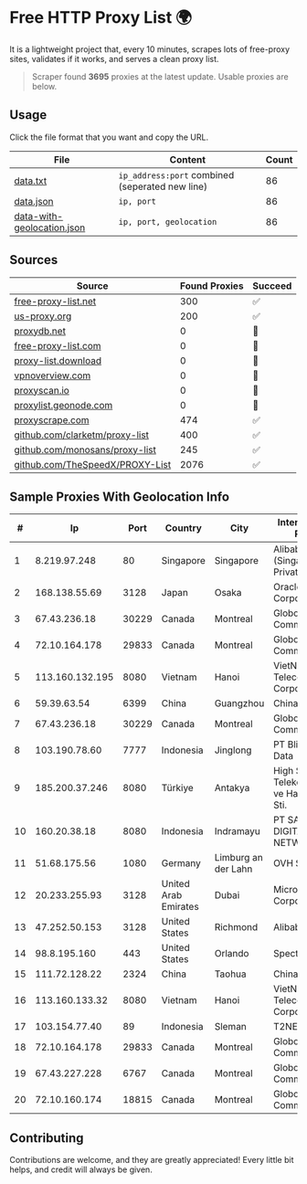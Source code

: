 
# Free HTTP Proxy List 🌍

It is a lightweight project that, every 10 minutes, scrapes lots of free-proxy sites, validates if it works, and serves a clean proxy list.


> Scraper found **3695** proxies at the latest update. Usable proxies are below.

## Usage

Click the file format that you want and copy the URL.


|File|Content|Count|
|----|-------|-----|
|[data.txt](https://raw.githubusercontent.com/themiralay/Proxy-List-World/master/data.txt)|`ip_address:port` combined (seperated new line)|86|
|[data.json](https://raw.githubusercontent.com/themiralay/Proxy-List-World/master/data.json)|`ip, port`|86|
|[data-with-geolocation.json](https://raw.githubusercontent.com/themiralay/Proxy-List-World/master/data-with-geolocation.json)|`ip, port, geolocation`|86|

## Sources

|Source|Found Proxies|Succeed|
|------|-------------|-------|
|[free-proxy-list.net](https://free-proxy-list.net)|300|✅|
|[us-proxy.org](https://www.us-proxy.org)|200|✅|
|[proxydb.net](http://proxydb.net)|0|🚫|
|[free-proxy-list.com](https://free-proxy-list.com/?page=&port=&type%5B%5D=http&type%5B%5D=https&up_time=0&search=Search)|0|🚫|
|[proxy-list.download](https://www.proxy-list.download/HTTP)|0|🚫|
|[vpnoverview.com](https://vpnoverview.com/privacy/anonymous-browsing/free-proxy-servers)|0|🚫|
|[proxyscan.io](https://www.proxyscan.io)|0|🚫|
|[proxylist.geonode.com](https://proxylist.geonode.com/api/proxy-list?limit=300&page=1&sort_by=lastChecked&sort_type=desc&protocols=http,https)|0|🚫|
|[proxyscrape.com](https://api.proxyscrape.com/v2/?request=displayproxies&protocol=http&timeout=10000&country=all&ssl=all&anonymity=all)|474|✅|
|[github.com/clarketm/proxy-list](https://raw.githubusercontent.com/clarketm/proxy-list/master/proxy-list-raw.txt)|400|✅|
|[github.com/monosans/proxy-list](https://raw.githubusercontent.com/monosans/proxy-list/main/proxies/http.txt)|245|✅|
|[github.com/TheSpeedX/PROXY-List](https://raw.githubusercontent.com/TheSpeedX/PROXY-List/master/http.txt)|2076|✅|


## Sample Proxies With Geolocation Info

|#|Ip|Port|Country|City|Internet Service Provider|
|-|--|----|-------|----|-------------------------|
|1|8.219.97.248|80|Singapore|Singapore|Alibaba Cloud (Singapore) Private Limited|
|2|168.138.55.69|3128|Japan|Osaka|Oracle Corporation|
|3|67.43.236.18|30229|Canada|Montreal|GloboTech Communications|
|4|72.10.164.178|29833|Canada|Montreal|GloboTech Communications|
|5|113.160.132.195|8080|Vietnam|Hanoi|VietNam Post and Telecom Corporation|
|6|59.39.63.54|6399|China|Guangzhou|Chinanet|
|7|67.43.236.18|30229|Canada|Montreal|GloboTech Communications|
|8|103.190.78.60|7777|Indonesia|Jinglong|PT Blitar Sarana Data|
|9|185.200.37.246|8080|Türkiye|Antakya|High Speed Telekomunikasyon ve Hab. Hiz. Ltd. Sti.|
|10|160.20.38.18|8080|Indonesia|Indramayu|PT SAMUDRA DIGITAL NETWORK|
|11|51.68.175.56|1080|Germany|Limburg an der Lahn|OVH SAS|
|12|20.233.255.93|3128|United Arab Emirates|Dubai|Microsoft Corporation|
|13|47.252.50.153|3128|United States|Richmond|Alibaba Cloud LLC|
|14|98.8.195.160|443|United States|Orlando|Spectrum|
|15|111.72.128.22|2324|China|Taohua|Chinanet|
|16|113.160.133.32|8080|Vietnam|Hanoi|VietNam Post and Telecom Corporation|
|17|103.154.77.40|89|Indonesia|Sleman|T2NET|
|18|72.10.164.178|29833|Canada|Montreal|GloboTech Communications|
|19|67.43.227.228|6767|Canada|Montreal|GloboTech Communications|
|20|72.10.160.174|18815|Canada|Montreal|GloboTech Communications|



## Contributing

Contributions are welcome, and they are greatly appreciated! Every
little bit helps, and credit will always be given.

